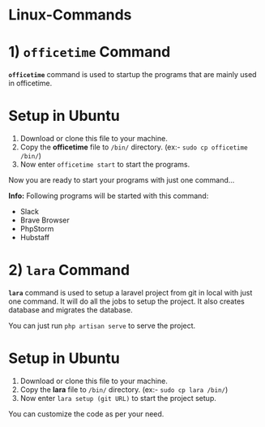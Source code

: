 # Linux-Commands

<h1> 1) <code>officetime</code> Command</h1>
<b><code>officetime</code></b> command is used to startup the programs that are mainly used in officetime.

<h1>Setup in Ubuntu</h1>

1) Download or clone this file to your machine.
2) Copy the <b>officetime</b> file to <code>/bin/</code> directory. (ex:- <code>sudo cp officetime /bin/</code>)
3) Now enter <code>officetime start</code> to start the programs.

Now you are ready to start your programs with just one command...

<b>Info:</b> Following programs will be started with this command:
<ul>
<li>Slack</li>
<li>Brave Browser</li>
<li>PhpStorm</li>
<li>Hubstaff</li>
</ul>

<h1> 2) <code>lara</code> Command</h1>
<b><code>lara</code></b> command is used to setup a laravel project from git in local with just one command. It will do all the jobs to 
setup the project. It also creates database and migrates the database.

You can just run <code>php artisan serve</code> to serve the project.

<h1>Setup in Ubuntu</h1>

1) Download or clone this file to your machine.
2) Copy the <b>lara</b> file to <code>/bin/</code> directory. (ex:- <code>sudo cp lara /bin/</code>)
3) Now enter <code>lara setup (git URL)</code> to start the project setup.

You can customize the code as per your need.

